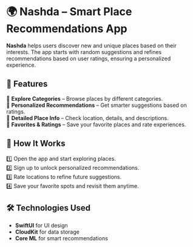 # 🌍 Nashda – Smart Place Recommendations App  

**Nashda** helps users discover new and unique places based on their interests. The app starts with random suggestions and refines recommendations based on user ratings, ensuring a personalized experience.  

## 🚀 Features  
🔹 **Explore Categories** – Browse places by different categories.  
🔹 **Personalized Recommendations** – Get smarter suggestions based on ratings.  
🔹 **Detailed Place Info** – Check location, details, and descriptions.  
🔹 **Favorites & Ratings** – Save your favorite places and rate experiences.  

## 📲 How It Works  
1️⃣ Open the app and start exploring places.  
2️⃣ Sign up to unlock personalized recommendations.  
3️⃣ Rate locations to refine future suggestions.  
4️⃣ Save your favorite spots and revisit them anytime.  

## 🛠️ Technologies Used  
- **SwiftUI** for UI design  
- **CloudKit** for data storage  
- **Core ML** for smart recommendations 
